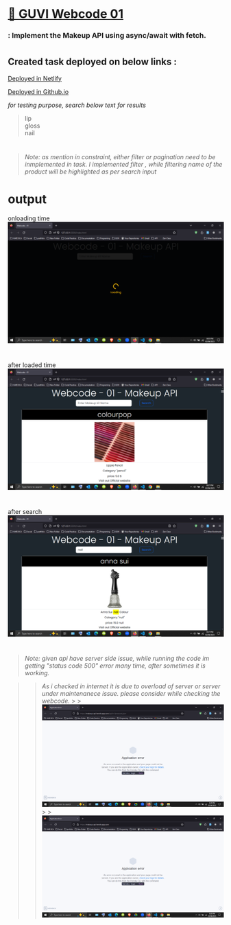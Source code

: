 # [🔗 GUVI Webcode 01](https://webcode-01-makeup-api.netlify.app/)

### : Implement the Makeup API using async/await with fetch.

#

## Created task deployed on below links :

<a href="https://webcode-01-makeup-api.netlify.app/">Deployed in Netlify</a>

<a href="https://suriya-k7.github.io/Guvi_Webcode_01_Makeup_API/">Deployed in Github.io</a>

<i>for testing purpose, search below text for results</i>

> lip </br>
> gloss </br>
> nail </br>

#

> <i>Note: as mention in constraint, either filter or pagination need to be inmplemented in task. I implemented filter , while filtering name of the product will be highlighted as per search input</i>

# output

onloading time
![alt text](/images/onloading%20time.png)

#

after loaded time
![alt text](/images/after%20loading.png)

#

after search
![alt text](/images/after%20searching%20input.png)

#

> <i>Note: given api have server side issue, while running the code im getting "status code 500" error many time, after sometimes it is working.</i>

> > <i>As i checked in internet it is due to overload of server or server under maintenanece issue. please consider while checking the webcode.</i> > > ![alt text](/images/server%20error.png) > > ![alt text](/images/server%20error%2001.png)
